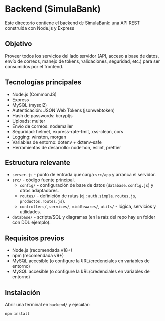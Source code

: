 # Backend (SimulaBank)

Este directorio contiene el backend de SimulaBank: una API REST construida con Node.js y Express

## Objetivo

Proveer todos los servicios del lado servidor (API, acceso a base de datos, envío de correos, manejo de tokens, validaciones, seguridad, etc.) para ser consumidos por el frontend.

## Tecnologías principales

- Node.js (CommonJS)
- Express
- MySQL (mysql2)
- Autenticación: JSON Web Tokens (jsonwebtoken)
- Hash de passwords: bcryptjs
- Uploads: multer
- Envío de correos: nodemailer
- Seguridad: helmet, express-rate-limit, xss-clean, cors
- Logging: winston, morgan
- Variables de entorno: dotenv + dotenv-safe
- Herramientas de desarrollo: nodemon, eslint, prettier

## Estructura relevante

- `server.js` - punto de entrada que carga `src/app` y arranca el servidor.
- `src/` - código fuente principal.
  - `config/` - configuración de base de datos (`database.config.js`) y otros adaptadores.
  - `routes/` - definición de rutas (ej.: `auth.simple.routes.js`, `productos.routes.js`).
  - `controllers/`, `services/`, `middlewares/`, `utils/` - lógica, servicios y utilidades.
- `database/` - scripts/SQL y diagramas (en la raíz del repo hay un folder con DDL ejemplo).

## Requisitos previos

- Node.js (recomendada v18+)
- npm (recomendada v9+)
- MySQL accesible (o configure la URL/credenciales en variables de entorno)
- MySQL accesible (o configure la URL/credenciales en variables de entorno)

## Instalación

Abrir una terminal en `backend/` y ejecutar:

```powershell
npm install
```
